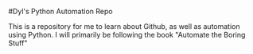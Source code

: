 #Dyl's Python Automation Repo

This is a repository for me to learn about Github, as well as automation using Python. I will primarily be following the book "Automate the Boring Stuff"
